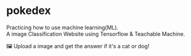 ﻿# pokedex
 
Practicing how to use machine learning(ML).<br>
A image Classification Website using Tensorflow & Teachable Machine.

🖼️ Upload a image and get the answer if it's a cat or dog!
